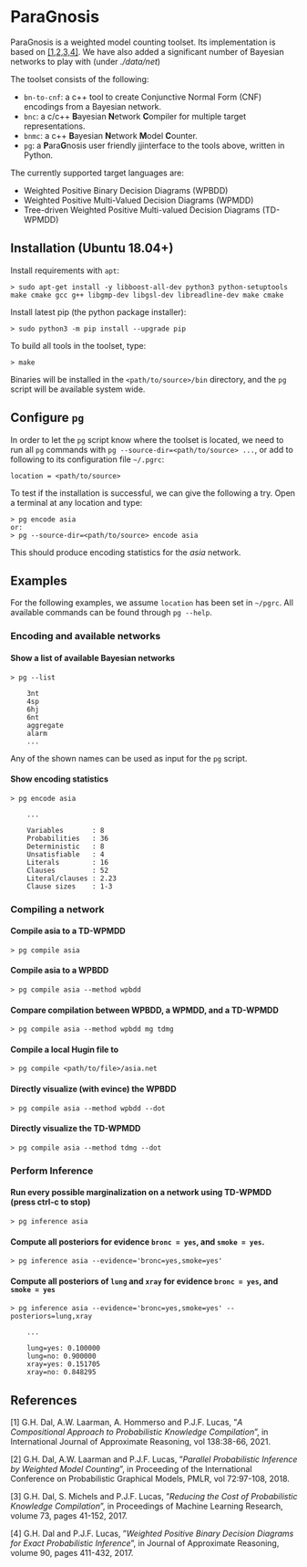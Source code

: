 # ParaGnosis

ParaGnosis is a weighted model counting toolset. Its implementation is based on [[1,2,3,4]](#4). We have also added a significant number of Bayesian networks to play with (under *./data/net*)

The toolset consists of the following:

  * `bn-to-cnf`: a c++ tool to create Conjunctive Normal Form (CNF) encodings from a Bayesian network.
  * `bnc`: a c/c++ **B**ayesian **N**etwork **C**ompiler for multiple target representations.
  * `bnmc`: a  c++ **B**ayesian **N**etwork **M**odel **C**ounter.
  * `pg`: a **P**ara**G**nosis user friendly jjinterface to the tools above, written in Python.

The currently supported target languages are: 

  * Weighted Positive Binary Decision Diagrams (WPBDD)
  * Weighted Positive Multi-Valued Decision Diagrams (WPMDD)
  * Tree-driven Weighted Positive Multi-valued Decision Diagrams (TD-WPMDD)

## Installation (Ubuntu 18.04+)

Install requirements with `apt`:

    > sudo apt-get install -y libboost-all-dev python3 python-setuptools make cmake gcc g++ libgmp-dev libgsl-dev libreadline-dev make cmake

Install latest pip (the python package installer):

    > sudo python3 -m pip install --upgrade pip

To build all tools in the toolset, type:

    > make

Binaries will be installed in the `<path/to/source>/bin` directory, and the `pg` script will be available system wide. 

## Configure `pg`

In order to let the `pg` script know where the toolset is located, we need to run all `pg` commands with `pg --source-dir=<path/to/source> ...`, or add to following to its configuration file `~/.pgrc`:

    location = <path/to/source>

To test if the installation is successful, we can give the following a try. Open a terminal at any location and type:

    > pg encode asia
    or:
    > pg --source-dir=<path/to/source> encode asia

This should produce encoding statistics for the *asia* network.

## Examples

For the following examples, we assume `location` has been set in `~/pgrc`. All available commands can be found through `pg --help`.

### Encoding and available networks

#### Show a list of available Bayesian networks

    > pg --list

        3nt
        4sp
        6hj
        6nt
        aggregate
        alarm
        ...

Any of the shown names can be used as input for the `pg` script.

#### Show encoding statistics

    > pg encode asia

        ...

        Variables       : 8
        Probabilities   : 36
        Deterministic   : 8
        Unsatisfiable   : 4
        Literals        : 16
        Clauses         : 52
        Literal/clauses : 2.23
        Clause sizes    : 1-3


### Compiling a network

#### Compile asia to a TD-WPMDD

    > pg compile asia

#### Compile asia to a WPBDD

    > pg compile asia --method wpbdd

#### Compare compilation between WPBDD, a WPMDD, and a TD-WPMDD

    > pg compile asia --method wpbdd mg tdmg

#### Compile a local Hugin file to 

    > pg compile <path/to/file>/asia.net


#### Directly visualize (with evince) the WPBDD

    > pg compile asia --method wpbdd --dot

#### Directly visualize the TD-WPMDD

    > pg compile asia --method tdmg --dot

### Perform Inference

#### Run every possible marginalization on a network using TD-WPMDD (press ctrl-c to stop)

    > pg inference asia

#### Compute all posteriors for evidence `bronc = yes`, and `smoke = yes`.

    > pg inference asia --evidence='bronc=yes,smoke=yes'

#### Compute all posteriors of `lung` and `xray` for evidence `bronc = yes`, and `smoke = yes`

    > pg inference asia --evidence='bronc=yes,smoke=yes' --posteriors=lung,xray

        ...

        lung=yes: 0.100000
        lung=no: 0.900000
        xray=yes: 0.151705
        xray=no: 0.848295


## References

<a id="1">[1]</a>
G.H. Dal, A.W. Laarman, A. Hommerso and P.J.F. Lucas, ”*A Compositional Approach to Probabilistic Knowledge Compilation*”, in International Journal of Approximate Reasoning, vol 138:38-66, 2021.

<a id="2">[2]</a>
G.H. Dal, A.W. Laarman and P.J.F. Lucas, ”*Parallel Probabilistic Inference by Weighted Model Counting*”, in Proceeding of the International Conference on Probabilistic Graphical Models, PMLR, vol 72:97-108, 2018.

<a id="3">[3]</a>
G.H. Dal, S. Michels and P.J.F. Lucas, ”*Reducing the Cost of Probabilistic Knowledge Compilation*”, in Proceedings of Machine Learning Research, volume 73, pages 41-152, 2017.

<a id="4">[4]</a>
G.H. Dal and P.J.F. Lucas, ”*Weighted Positive Binary Decision Diagrams for Exact Probabilistic Inference*”, in Journal of Approximate Reasoning, volume 90, pages 411-432, 2017.
